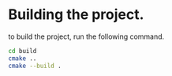 # Building the project.

to build the project, run the following command. 

```sh
cd build
cmake ..
cmake --build .
```
